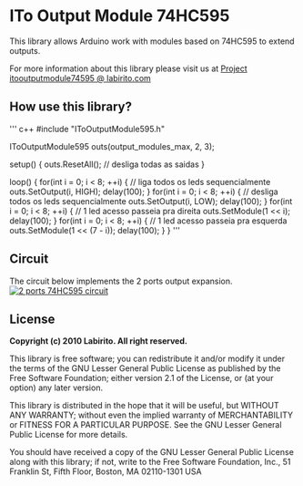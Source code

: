 # ITo Output Module 74HC595

This library allows Arduino work with modules based on 74HC595 to extend outputs.

For more information about this library please visit us at
[Project itooutputmodule74595 @ labirito.com](http://www.labirito.com/projetos/itooutputmodule74595 "Labirito projects")

## How use this library?

''' c++
#include "IToOutputModule595.h"

IToOutputModule595 outs(output_modules_max, 2, 3);

setup() {
  outs.ResetAll(); // desliga todas as saidas
}

loop() {
  for(int i = 0; i < 8; ++i) { // liga todos os leds sequencialmente
    outs.SetOutput(i, HIGH);
    delay(100);
  }
  for(int i = 0; i < 8; ++i) { // desliga todos os leds sequencialmente
    outs.SetOutput(i, LOW);
    delay(100);
  }
  for(int i = 0; i < 8; ++i) { // 1 led acesso passeia pra direita
    outs.SetModule(1 << i);
    delay(100);
  }
  for(int i = 0; i < 8; ++i) { // 1 led acesso passeia pra esquerda
    outs.SetModule(1 << (7 - i));
    delay(100);
  }
}
'''

## Circuit

The circuit below implements the 2 ports output expansion.
[![2 ports 74HC595 circuit](http://i.imgur.com/yh5pAQ0.png)](http://www.labirito.com/projetos/itooutputmodule74595)

## License

**Copyright (c) 2010 Labirito. All right reserved.**

This library is free software; you can redistribute it and/or
modify it under the terms of the GNU Lesser General Public
License as published by the Free Software Foundation; either
version 2.1 of the License, or (at your option) any later version.

This library is distributed in the hope that it will be useful,
but WITHOUT ANY WARRANTY; without even the implied warranty of
MERCHANTABILITY or FITNESS FOR A PARTICULAR PURPOSE. See the GNU
Lesser General Public License for more details.

You should have received a copy of the GNU Lesser General Public
License along with this library; if not, write to the Free Software
Foundation, Inc., 51 Franklin St, Fifth Floor, Boston, MA 02110-1301 USA
